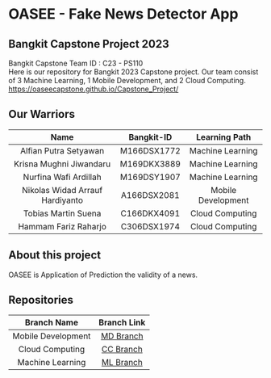 # OASEE - Fake News Detector App

## Bangkit Capstone Project 2023

Bangkit Capstone Team ID : C23 - PS110 <br>
Here is our repository for Bangkit 2023 Capstone project. Our team consist of 3 Machine Learning, 1 Mobile Development, and 2 Cloud Computing.
https://oaseecapstone.github.io/Capstone_Project/

## Our Warriors

|              Name               | Bangkit-ID  |   Learning Path    |
| :-----------------------------: | :---------: | :----------------: |
|      Alfian Putra Setyawan      | M166DSX1772 |  Machine Learning  |
|     Krisna Mughni Jiwandaru     | M169DKX3889 |  Machine Learning  |
|      Nurfina Wafi Ardillah      | M169DSY1907 |  Machine Learning  |
| Nikolas Widad Arrauf Hardiyanto | A166DSX2081 | Mobile Development |
|       Tobias Martin Suena       | C166DKX4091 |  Cloud Computing   |
|      Hammam Fariz Raharjo       | C306DSX1974 |  Cloud Computing   |

## About this project

OASEE is Application of Prediction the validity of a news.

## Repositories

|    Branch Name     |                                      Branch Link                                       |
| :----------------: | :------------------------------------------------------------------------------------: |
| Mobile Development | [MD Branch](https://github.com/oaseecapstone/Capstone_Project/tree/cloud_computing)    |
|  Cloud Computing   | [CC Branch](https://github.com/oaseecapstone/Capstone_Project/tree/mobile_development) |
|  Machine Learning  | [ML Branch](https://github.com/oaseecapstone/Capstone_Project/tree/machine_learning)   |
